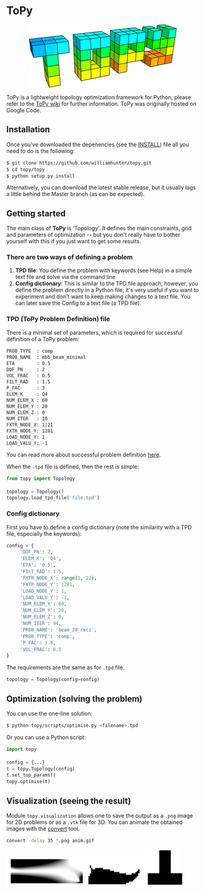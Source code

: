 # ToPy
<div align="center">
	<img src="./src/ToPy_logo.png">
</div>

ToPy is a lightweight topology optimization framework for Python, please refer to the [ToPy wiki](https://github.com/williamhunter/topy/wiki) for further information.
ToPy was originally hosted on Google Code.

## Installation
Once you've downloaded the depenencies (see the [INSTALL](https://github.com/williamhunter/topy/master/INSTALL.md))
file all you need to do is the following:

```bash
$ git clone https://github.com/williamhunter/topy.git
$ cd topy/topy
$ python setup.py install
```

Alternatively, you can download the latest stable release, but it usually lags
a little behind the Master branch (as can be expected).

## Getting started
The main class of **ToPy** is 'Topology'. It defines the main constraints,
grid and parameters of optimization -- but you don't really have to bother
yourself with this if you just want to get some results.

### There are two ways of defining a problem
1. **TPD file**: You define the problem with keywords (see Help) in a simple text file and solve via the command line
2. **Config dictionary**: This is similar to the TPD file approach, however,
you define the problem directly in a Python file; it's very useful if you want to
experiment and don't want to keep making changes to a text file.
You can later save the Config to a text file (a TPD file).

### TPD (**T**oPy **P**roblem **D**efinition) file
There is a minimal set of parameters, which is required for successful definition of a ToPy problem:
```
PROB_TYPE  : comp
PROB_NAME  : mbb_beam_minimal
ETA        : 0.5
DOF_PN     : 2
VOL_FRAC   : 0.5
FILT_RAD   : 1.5
P_FAC      : 3
ELEM_K     : Q4
NUM_ELEM_X : 60
NUM_ELEM_Y : 20
NUM_ELEM_Z : 0
NUM_ITER   : 10
FXTR_NODE_X: 1|21
FXTR_NODE_Y: 1281
LOAD_NODE_Y: 1
LOAD_VALU_Y: -1
```
You can read more about successful problem definition [here](https://github.com/williamhunter/topy/tree/master/templates).

When the `.tpd` file is defined, then the rest is simple:

```python
from topy import Topology

topology = Topology()
topology.load_tpd_file('file.tpd')
```

### Config dictionary
First you have to define a config dictionary (note the similarity with a TPD
file, especially the keywords):

```Python
config = {
     'DOF_PN': 2,
     'ELEM_K': 'Q4',
     'ETA': '0.5',
     'FILT_RAD': 1.5,
     'FXTR_NODE_X': range(1, 22),
     'FXTR_NODE_Y': 1281,
     'LOAD_NODE_Y': 1,
     'LOAD_VALU_Y': -1,
     'NUM_ELEM_X': 60,
     'NUM_ELEM_Y': 20,
     'NUM_ELEM_Z': 0,
     'NUM_ITER': 94,
     'PROB_NAME': 'beam_2d_reci',
     'PROB_TYPE': 'comp',
     'P_FAC': 3.0,
     'VOL_FRAC': 0.5
}
```
The requirements are the same as for `.tpd` file.

```Python
topology = Topology(config=config)
```
## Optimization (solving the problem)

You can use the one-line solution:

```bash
$ python topy/scripts/optimise.py <filename>.tpd
```

Or you can use a Python script:

```Python
import topy

config = {...}
t = topy.Topology(config)
t.set_top_params()
topy.optimise(t)
```

## Visualization (seeing the result)
Module `topy.visualization` allows one to save the output as a `.png` image for 2D problems or as a `.vtk` file for 3D. You can animate the obtained images with
the [convert](https://www.imagemagick.org/script/convert.php) tool.

```bash
convert -delay 35 *.png anim.gif
```

<div align="left">
	<img src="./src/beam_2d_reci_gsf.gif" width=40%>
	<img src="./src/inverter_2d_eta03.gif" width=30%>
	<img src="./src/t-piece_2d_Q4_eta04_gsf.gif" width=20%>
</div>
